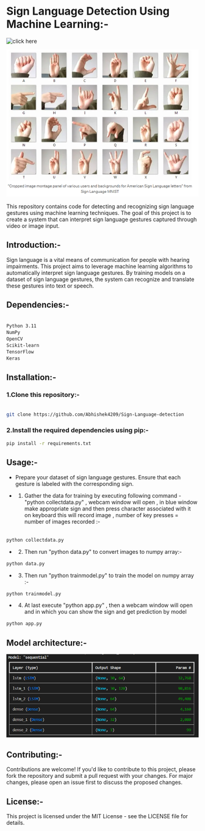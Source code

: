 # Sign Language Detection Using Machine Learning:-
![click here](https://i.gifer.com/Cssd.gif)

![plate](./signlanguage.png)


This repository contains code for detecting and recognizing sign language gestures using machine learning techniques. The goal of this project is to create a system that can interpret sign language gestures captured through video or image input.


## Introduction:-

Sign language is a vital means of communication for people with hearing impairments. This project aims to leverage machine learning algorithms to automatically interpret sign language gestures. By training models on a dataset of sign language gestures, the system can recognize and translate these gestures into text or speech.


## Dependencies:-

```bash

Python 3.11
NumPy
OpenCV
Scikit-learn
TensorFlow
Keras

```

## Installation:-

### 1.Clone this repository:-


```bash

git clone https://github.com/Abhishek4209/Sign-Language-detection

```
### 2.Install the required dependencies using pip:-

```bash
pip install -r requirements.txt

```


## Usage:-

* Prepare your dataset of sign language gestures. Ensure that each gesture is labeled with the corresponding sign.

* 1) Gather the data for training by executing following command - "python collectdata.py" , webcam window will open , in blue window make appropriate sign and then press character associated with it on keyboard 
this will record image , number of key presses = number of images recorded :-

```bash

python collectdata.py

```

* 2) Then run "python data.py" to convert images to numpy array:-

```bash
python data.py
```

* 3) Then run "python trainmodel.py" to train the model on numpy array :-

```bash
python trainmodel.py
```

* 4) At last execute "python app.py" , then a webcam window will open and in which you can show the sign and get prediction by model

```bash
python app.py
```

## Model architecture:-

![plate](./model.png)



## Contributing:-

Contributions are welcome! If you'd like to contribute to this project, please fork the repository and submit a pull request with your changes. For major changes, please open an issue first to discuss the proposed changes.


## License:-

This project is licensed under the MIT License - see the LICENSE file for details.